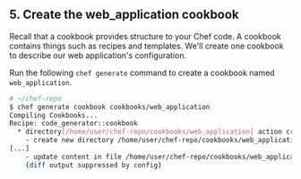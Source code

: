 ## 5. Create the web_application cookbook

Recall that a cookbook provides structure to your Chef code. A cookbook contains things such as recipes and templates. We'll create one cookbook to describe our web application's configuration.

Run the following `chef generate` command to create a cookbook named `web_application`.

```bash
# ~/chef-repo
$ chef generate cookbook cookbooks/web_application
Compiling Cookbooks...
Recipe: code_generator::cookbook
  * directory[/home/user/chef-repo/cookbooks/web_application] action create
    - create new directory /home/user/chef-repo/cookbooks/web_application
[...]
    - update content in file /home/user/chef-repo/cookbooks/web_application/recipes/default.rb from none to 5416ed
    (diff output suppressed by config)
```
